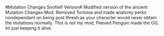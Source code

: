 #Mutation Changes Snofielf Version#
Modified version of the ancient Mutation Changes Mod.
Removed Tortoise and made anatomy perks nondependant on being post thresh as your character would never obtain the mutations normally. 
This is not my mod, Peeved Penguin made the OG. Im just keeping it alive.

